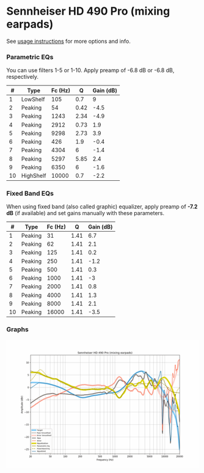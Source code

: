 # Sennheiser HD 490 Pro (mixing earpads)
See [usage instructions](https://github.com/jaakkopasanen/AutoEq#usage) for more options and info.

### Parametric EQs
You can use filters 1-5 or 1-10. Apply preamp of -6.8 dB or -6.8 dB, respectively.

|   # | Type      |   Fc (Hz) |    Q |   Gain (dB) |
|-----|-----------|-----------|------|-------------|
|   1 | LowShelf  |       105 | 0.7  |         9   |
|   2 | Peaking   |        54 | 0.42 |        -4.5 |
|   3 | Peaking   |      1243 | 2.34 |        -4.9 |
|   4 | Peaking   |      2912 | 0.73 |         1.9 |
|   5 | Peaking   |      9298 | 2.73 |         3.9 |
|   6 | Peaking   |       426 | 1.9  |        -0.4 |
|   7 | Peaking   |      4304 | 6    |        -1.4 |
|   8 | Peaking   |      5297 | 5.85 |         2.4 |
|   9 | Peaking   |      6350 | 6    |        -1.6 |
|  10 | HighShelf |     10000 | 0.7  |        -2.2 |

### Fixed Band EQs
When using fixed band (also called graphic) equalizer, apply preamp of **-7.2 dB** (if available) and set gains manually with these parameters.

|   # | Type    |   Fc (Hz) |    Q |   Gain (dB) |
|-----|---------|-----------|------|-------------|
|   1 | Peaking |        31 | 1.41 |         6.7 |
|   2 | Peaking |        62 | 1.41 |         2.1 |
|   3 | Peaking |       125 | 1.41 |         0.2 |
|   4 | Peaking |       250 | 1.41 |        -1.2 |
|   5 | Peaking |       500 | 1.41 |         0.3 |
|   6 | Peaking |      1000 | 1.41 |        -3   |
|   7 | Peaking |      2000 | 1.41 |         0.8 |
|   8 | Peaking |      4000 | 1.41 |         1.3 |
|   9 | Peaking |      8000 | 1.41 |         2.1 |
|  10 | Peaking |     16000 | 1.41 |        -3.5 |

### Graphs
![](./Sennheiser%20HD%20490%20Pro%20(mixing%20earpads).png)
